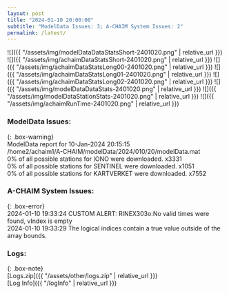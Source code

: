 ```yaml
---
layout: post
title: "2024-01-10 20:00:00"
subtitle: "ModelData Issues: 3; A-CHAIM System Issues: 2"
permalink: /latest/
---
```


![]({{ "/assets/img/modelDataDataStatsShort-2401020.png" | relative_url }})
![]({{ "/assets/img/achaimDataStatsShort-2401020.png" | relative_url }})
![]({{ "/assets/img/achaimDataStatsLong00-2401020.png" | relative_url }})
![]({{ "/assets/img/achaimDataStatsLong01-2401020.png" | relative_url }})
![]({{ "/assets/img/achaimDataStatsLong02-2401020.png" | relative_url }})
![]({{ "/assets/img/modelDataDataStats-2401020.png" | relative_url }})
![]({{ "/assets/img/modelDataStationStats-2401020.png" | relative_url }})
![]({{ "/assets/img/achaimRunTime-2401020.png" | relative_url }})


### ModelData Issues:  
  
{: .box-warning}  
 ModelData report for 10-Jan-2024 20:15:15   
 /home2/achaim1/A-CHAIM/modelData/2024/010/20/modelData.mat   
 0% of all possible stations for IONO were downloaded. x3331   
 0% of all possible stations for SENTINEL were downloaded. x1051   
 0% of all possible stations for KARTVERKET were downloaded. x7552   
  
### A-CHAIM System Issues:  
  
{: .box-error}  
2024-01-10 19:33:24 CUSTOM ALERT: RINEX303o:No valid times were found, vIndex is empty  
2024-01-10 19:33:29 The logical indices contain a true value outside of the array bounds.  

### Logs:  
  
{: .box-note}  
[Logs.zip]({{ "/assets/other/logs.zip" | relative_url }})  
[Log Info]({{ "/logInfo" | relative_url }})  
